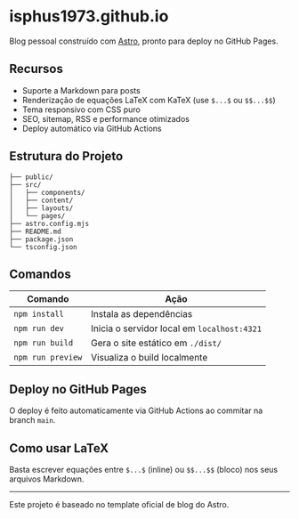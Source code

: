# isphus1973.github.io

Blog pessoal construído com [Astro](https://astro.build/), pronto para deploy no GitHub Pages.

## Recursos

- Suporte a Markdown para posts
- Renderização de equações LaTeX com KaTeX (use `$...$` ou `$$...$$`)
- Tema responsivo com CSS puro
- SEO, sitemap, RSS e performance otimizados
- Deploy automático via GitHub Actions

## Estrutura do Projeto

```
├── public/
├── src/
│   ├── components/
│   ├── content/
│   ├── layouts/
│   └── pages/
├── astro.config.mjs
├── README.md
├── package.json
└── tsconfig.json
```

## Comandos

| Comando             | Ação                                         |
|--------------------|----------------------------------------------|
| `npm install`      | Instala as dependências                      |
| `npm run dev`      | Inicia o servidor local em `localhost:4321`  |
| `npm run build`    | Gera o site estático em `./dist/`            |
| `npm run preview`  | Visualiza o build localmente                 |

## Deploy no GitHub Pages

O deploy é feito automaticamente via GitHub Actions ao commitar na branch `main`.

## Como usar LaTeX

Basta escrever equações entre `$...$` (inline) ou `$$...$$` (bloco) nos seus arquivos Markdown.

---

Este projeto é baseado no template oficial de blog do Astro.
